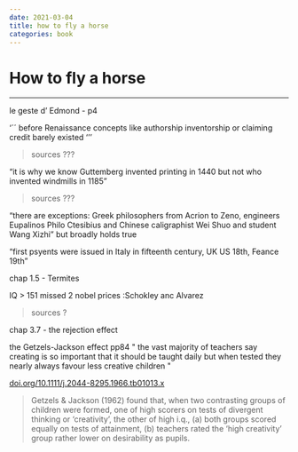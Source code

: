 ```yaml
--- 
date: 2021-03-04
title: how to fly a horse
categories: book
---
```


# How to fly a horse


- - - -

le geste d’ Edmond - p4

‘´´
before Renaissance concepts like authorship inventorship or claiming credit barely existed
‘’’
> sources ???

“it is why we know Guttemberg invented printing in 1440 but not who invented windmills in 1185”
> sources ???

“there are exceptions: Greek philosophers from Acrion to Zeno, engineers Eupalinos Philo Ctesibius and Chinese caligraphist Wei Shuo and student Wang Xizhi” but broadly holds true

“first psyents were issued in Italy in fifteenth century, UK US 18th, Feance 19th”

chap 1.5 - Termites

IQ > 151
missed 2 nobel prices :Schokley anc Alvarez
> sources ?


chap 3.7 - the rejection effect

the Getzels-Jackson effect pp84
" the vast majority of teachers say creating is so important that it should be taught daily but when tested they nearly always favour less creative children "

[doi.org/10.1111/j.2044-8295.1966.tb01013.x](http://sci-hub.ee/10.1111/j.2044-8295.1966.tb01013.x)

>Getzels & Jackson (1962) found that, when two contrasting groups of children were formed, one of high scorers on tests of divergent thinking or ‘creativity’, the other of high i.q., (a) both groups scored equally on tests of attainment, (b) teachers rated the ‘high creativity’ group rather lower on desirability as pupils. 